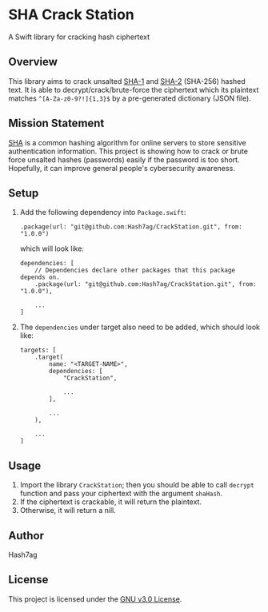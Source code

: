# SHA Crack Station
A Swift library for cracking hash ciphertext

## Overview
This library aims to crack unsalted [SHA-1](https://en.wikipedia.org/wiki/SHA-1) and [SHA-2](https://en.wikipedia.org/wiki/SHA-2) (SHA-256) hashed text. It is able to decrypt/crack/brute-force the ciphertext which its plaintext matches  `^[A-Za-z0-9?!]{1,3}$` by a pre-generated dictionary (JSON file).

## Mission Statement
[SHA](https://en.wikipedia.org/wiki/Secure_Hash_Algorithms) is a common hashing algorithm for online servers to store sensitive authentication information. This project is showing how to crack or brute force unsalted hashes (passwords) easily if the password is too short. Hopefully, it can improve general people's cybersecurity awareness.

## Setup
1. Add the following dependency into `Package.swift`:
    ```
    .package(url: "git@github.com:Hash7ag/CrackStation.git", from: "1.0.0")
    ```
    which will look like:
    ```
    dependencies: [
        // Dependencies declare other packages that this package depends on.
        .package(url: "git@github.com:Hash7ag/CrackStation.git", from: "1.0.0"),

        ...
    ]
    ```
2. The `dependencies` under target also need to be added, which should look like:
    ```
    targets: [
        .target(
            name: "<TARGET-NAME>",
            dependencies: [
                "CrackStation",

                ...
            ],

            ...
        ),

        ...
    ]
    ```

## Usage
1. Import the library `CrackStation`; then you should be able to call `decrypt` function and pass your ciphertext with the argument `shaHash`.
2. If the ciphertext is crackable, it will return the plaintext.
3. Otherwise, it will return a nill.

## Author
Hash7ag

## License
This project is licensed under the [GNU v3.0 License](LICENSE).